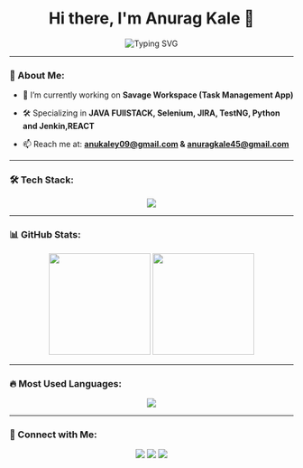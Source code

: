 <h1 align="center">Hi there, I'm Anurag Kale 👋</h1>

<p align="center">
  <img src="https://readme-typing-svg.herokuapp.com?font=Fira+Code&weight=600&size=22&pause=1000&color=4A90E2&center=true&width=435&lines=Tester;🚀+Full+Stack+Developer;💻+Tech+Enthusiast;🎯+Problem+Solver" alt="Typing SVG" />
</p>

---

### 🌟 About Me:
- 🔭 I’m currently working on **Savage Workspace (Task Management App)**  
 
- 🛠 Specializing in **JAVA FUllSTACK, Selenium, JIRA, TestNG, Python and Jenkin,REACT**  
- 📫 Reach me at: **anukaley09@gmail.com & anuragkale45@gmail.com**  

---

### 🛠 Tech Stack:
<p align="center">
  <img src="https://skillicons.dev/icons?i=html,css,js,react,selenium,jenkins,mongodb,python,java,git" />
</p>

---

### 📊 GitHub Stats:
<div align="center">
  <img height="180em" src="https://github-readme-streak-stats.herokuapp.com/?user=AnuragKale01&theme=radical" />
  <img height="180em" src="https://github-readme-stats.vercel.app/api?username=AnuragKale01&show_icons=true&theme=radical" />
</div>

---

### 🔥 Most Used Languages:
<p align="center">
  <img src="https://github-readme-stats.vercel.app/api/top-langs/?username=AnuragKale01&layout=compact&theme=radical" />
</p>

---

### 🚀 Connect with Me:
<p align="center">
  <a href="https://linkedin.com/in/your-profile" target="_blank"><img src="linkedin.com/in/anurag-kale-a11136213" /></a>
  <a href="https://twitter.com/your-profile" target="_blank"><img src="https://img.shields.io/badge/-Twitter-blue?style=for-the-badge&logo=twitter" /></a>
  <a href="https://yourportfolio.com" target="_blank"><img src="https://img.shields.io/badge/-Portfolio-green?style=for-the-badge&logo=website" /></a>
</p>
